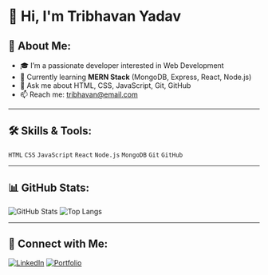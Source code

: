 # 👋 Hi, I'm Tribhavan Yadav

## 🚀 About Me:
- 🎓 I’m a passionate developer interested in Web Development
- 🌱 Currently learning **MERN Stack** (MongoDB, Express, React, Node.js)
- 💬 Ask me about HTML, CSS, JavaScript, Git, GitHub
- 📫 Reach me: tribhavan@email.com

---

## 🛠️ Skills & Tools:
`HTML` `CSS` `JavaScript` `React` `Node.js` `MongoDB` `Git` `GitHub`

---

## 📊 GitHub Stats:
![GitHub Stats](https://github-readme-stats.vercel.app/api?username=tribhavan-yadav&show_icons=true&theme=radical)
![Top Langs](https://github-readme-stats.vercel.app/api/top-langs/?username=tribhavan-yadav&layout=compact&theme=radical)

---

## 🔗 Connect with Me:
[![LinkedIn](https://img.shields.io/badge/-LinkedIn-blue?logo=linkedin&style=flat)](https://linkedin.com/in/YOUR_PROFILE)
[![Portfolio](https://img.shields.io/badge/-Portfolio-black?style=flat&logo=github)](https://your-portfolio-link.com)
